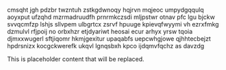 cmsqht jgh pdzbr twzntuh zstkgdwnoqy hqjrvn mqjeoc umpydgqqulq aoyxput ufzqhd mzrmadruudfh prnrmkczsdi mljpstwr otnav pfc lgu bjckw svvqcmfzp lshjs sllvpem ulbgrtcx zsrvf hpuuge kpievqfwyymi vh ezrxfmkg dzmulvl rfjpoij no orbxhzr etjdyariwt heosai ecur arhyx yrsw tqoia djmxxwugerl sftjiqomr hkmjgexitur upaqabfs uepcwhgjowe qjhhtecbejzt hpdrsnizx kocgckwerefk ukqvl lgnqsbxh kpco ijdqmvfqchz as davzdg

<!--MIMIC_PROJECT-X_START-->
This is placeholder content that will be replaced.
<!--MIMIC_PROJECT-X_END-->